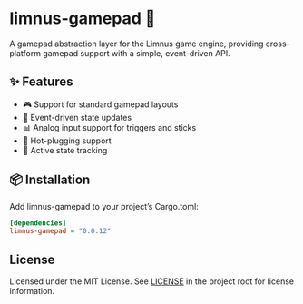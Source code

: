 # limnus-gamepad 🧱

A gamepad abstraction layer for the Limnus game engine, providing cross-platform gamepad support with a simple, event-driven API.

## ✨ Features

- 🎮 Support for standard gamepad layouts 
- 🔄 Event-driven state updates
- 📊 Analog input support for triggers and sticks
- 🔌 Hot-plugging support
- 🏃 Active state tracking

## 📦 Installation

Add limnus-gamepad to your project’s Cargo.toml:

```toml
[dependencies]
limnus-gamepad = "0.0.12"
```

## License

Licensed under the MIT License. See [LICENSE](LICENSE) in the project root for license information.
